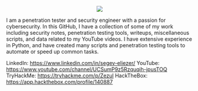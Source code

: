 
<p align=center><img src="https://0xd4y.com/images/0xd4y-logo-gray-medium-centered.png"></p>

I am a penetration tester and security engineer with a passion for cybersecurity. In this GitHub, I have a collection of some of my work including security notes, penetration testing tools, writeups, miscellaneous scripts, and data related to my YouTube videos. I have extensive experience in Python, and have created many scripts and penetration testing tools to automate or speed up common tasks. 

LinkedIn: https://www.linkedin.com/in/segev-eliezer/ 
YouTube: https://www.youtube.com/channel/UCSumP9z5Rzquqih-jpusTOQ 
TryHackMe: https://tryhackme.com/p/Zezul
HackTheBox: https://app.hackthebox.com/profile/140887
